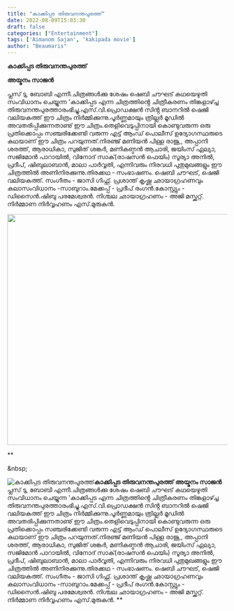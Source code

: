 ```yaml
---
title: "കാക്കിപ്പട തിരുവനന്തപുരത്ത്"
date: 2022-08-09T15:03:30
draft: false
categories: ["Entertainment"]
tags: ['Aimanom Sajan', 'kakipada movie']
author: "Beaumaris"
---
```


<strong>കാക്കിപ്പട തിരുവനന്തപുരത്ത്</strong>

<strong>അയ്മനം സാജൻ</strong>

പ്ലസ് ടു, ബോബി എന്നീ.ചിത്രങ്ങൾക്കു ശേഷം ഷെബി ചൗഘട് കഥയെഴുതി സംവിധാനം ചെയ്യുന്ന 'കാക്കിപ്പട എന്ന ചിത്രത്തിൻ്റെ ചിത്രീകരണം തിങ്കളാഴ്ച്ച തിരുവനന്തപുരത്താരംഭിച്ചു.എസ്.വി.പ്രൊഡക്ഷൻ സിൻ്റ ബാനറിൽ ഷെജി വലിയകത്ത് ഈ ചിത്രം നിർമ്മിക്കുന്നു.പൂർണ്ണമായും ത്രില്ലർ മൂഡിൽ അവതരിപ്പിക്കുന്നതാണു് ഈ ചിത്രം.തെളിവെടുപ്പിനായി കൊണ്ടുവരുന്ന ഒരു പ്രതിക്കൊപ്പം സഞ്ചരിക്കേണ്ടി വരുന്ന എട്ട് ആംഡ് പൊലീസ് ഉദ്യോഗസ്ഥരുടെ കഥയാണ് ഈ ചിത്രം പറയുന്നത്.നിരഞ്ജ് മണിയൻ പിള്ള രാജു,, അപ്പാനി ശരത്ത്, ആരാധികാ, സുജിത് ശങ്കർ, മണികണ്ഠൻ ആചാരി, ജയിംസ് ഏല്യാ, സജിമോൻ പാറായിൽ, വിനോദ് സാക്(രാഷസൻ ഫെയിം) സൂര്യാ അനിൽ, പ്രദീപ്, ഷിബുലാബാൻ, മാലാ പാർവ്വതി, എന്നിവരും നിരവധി പുതുമുഖങ്ങളും ഈ ചിത്രത്തിൽ അണിനിരക്കുന്നു.തിരക്കഥ - സംഭാഷണം. ഷെബി ചൗഘട്, ഷെജി വലിയകത്ത്. സംഗീതം - ജാസി ഗിഫ്റ്റ്. പ്രശാന്ത് കൃഷ്ണ ഛായാഗ്രഹണവും
കലാസംവിധാനം -സാബുറാം.മേക്കപ്പ് - പ്രദീപ് രംഗൻ.കോസ്റ്റ്യും - ഡിസൈൻ.ഷിബു പരമേശ്വരൻ. നിശ്ചല ഛായാഗ്രഹണം - അജി മസ്ക്കറ്റ്. നിർമ്മാണ നിർവ്വഹണം എസ്.മുരുകൻ.

<img class=" wp-image-346033 aligncenter" src="https://cdn.boolokam.com/articles/2022/08/dqdf.jpg" alt="" width="794" height="529" />

**

&amp;nbsp;


![കാക്കിപ്പട തിരുവനന്തപുരത്ത്](https://cdn.boolokam.com/articles/2022/08/dqdf.jpg)**കാക്കിപ്പട തിരുവനന്തപുരത്ത്** **അയ്മനം സാജൻ** പ്ലസ് ടു, ബോബി എന്നീ.ചിത്രങ്ങൾക്കു ശേഷം ഷെബി ചൗഘട് കഥയെഴുതി സംവിധാനം ചെയ്യുന്ന 'കാക്കിപ്പട എന്ന ചിത്രത്തിൻ്റെ ചിത്രീകരണം തിങ്കളാഴ്ച്ച തിരുവനന്തപുരത്താരംഭിച്ചു.എസ്.വി.പ്രൊഡക്ഷൻ സിൻ്റ ബാനറിൽ ഷെജി വലിയകത്ത് ഈ ചിത്രം നിർമ്മിക്കുന്നു.പൂർണ്ണമായും ത്രില്ലർ മൂഡിൽ അവതരിപ്പിക്കുന്നതാണു് ഈ ചിത്രം.തെളിവെടുപ്പിനായി കൊണ്ടുവരുന്ന ഒരു പ്രതിക്കൊപ്പം സഞ്ചരിക്കേണ്ടി വരുന്ന എട്ട് ആംഡ് പൊലീസ് ഉദ്യോഗസ്ഥരുടെ കഥയാണ് ഈ ചിത്രം പറയുന്നത്.നിരഞ്ജ് മണിയൻ പിള്ള രാജു,, അപ്പാനി ശരത്ത്, ആരാധികാ, സുജിത് ശങ്കർ, മണികണ്ഠൻ ആചാരി, ജയിംസ് ഏല്യാ, സജിമോൻ പാറായിൽ, വിനോദ് സാക്(രാഷസൻ ഫെയിം) സൂര്യാ അനിൽ, പ്രദീപ്, ഷിബുലാബാൻ, മാലാ പാർവ്വതി, എന്നിവരും നിരവധി പുതുമുഖങ്ങളും ഈ ചിത്രത്തിൽ അണിനിരക്കുന്നു.തിരക്കഥ - സംഭാഷണം. ഷെബി ചൗഘട്, ഷെജി വലിയകത്ത്. സംഗീതം - ജാസി ഗിഫ്റ്റ്. പ്രശാന്ത് കൃഷ്ണ ഛായാഗ്രഹണവും കലാസംവിധാനം -സാബുറാം.മേക്കപ്പ് - പ്രദീപ് രംഗൻ.കോസ്റ്റ്യും - ഡിസൈൻ.ഷിബു പരമേശ്വരൻ. നിശ്ചല ഛായാഗ്രഹണം - അജി മസ്ക്കറ്റ്. നിർമ്മാണ നിർവ്വഹണം എസ്.മുരുകൻ. ** &nbsp;

